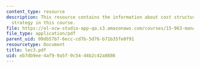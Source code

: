 ```yaml
---
content_type: resource
description: This resource contains the information about cost structure and competitive
  strategy in this course.
file: https://ol-ocw-studio-app-qa.s3.amazonaws.com/courses/15-963-management-accounting-and-control-spring-2007/eb7db9ee4af99a5f9c54d4b2c42a8886_lec3.pdf
file_type: application/pdf
parent_uid: 09db57b7-6ecc-cd7b-5d76-b71b35fe0f91
resourcetype: Document
title: lec3.pdf
uid: eb7db9ee-4af9-9a5f-9c54-d4b2c42a8886
---
```

